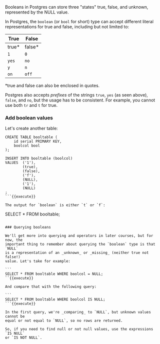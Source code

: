 Booleans in Postgres can store three "states" true, false, and unknown, 
represented by the NULL value.

In Postgres, the `boolean` (or `bool` for short) type can accept different 
literal representations for true and false, including but not limited to:

| True  | False  |
|---|---|
| true*  | false*  |
| `1`  | `0`  |
| `yes`  | `no`  |
|  `y` | `n`  |
| `on`  | `off`  |

*true and false can also be enclosed in quotes.

Postgres also accepts _prefixes_ of the strings `true`, `yes` (as seen above), 
`false`, and `no`, but the usage has to be consistent. For example, you 
cannot use both `tr` and `t` for true.

### Add boolean values

Let's create another table:

```
CREATE TABLE booltable (
    id serial PRIMARY KEY,
    boolcol bool
);

INSERT INTO booltable (boolcol)
VALUES  ('1'),
        (true),
        (false),
        ('f'),
        (NULL),
        ('1'),
        (NULL)
;
```{{execute}}

The output for `boolean` is either `t` or `f`:

```
SELECT * FROM booltable;
````{{execute}}

### Querying booleans

We'll get more into querying and operators in later courses, but for now, the 
important thing to remember about querying the `boolean` type is that `NULL` 
is a representation of an _unknown_ or _missing_ (neither true not false!) 
value. Let's take for example:

```
SELECT * FROM booltable WHERE boolcol = NULL;
``{{execute}}

And compare that with the following query:

```
SELECT * FROM booltable WHERE boolcol IS NULL;
```{{execute}}

In the first query, we're _comparing_ to `NULL`, but unknown values cannot be 
equal or not equal to `NULL`, so no rows are returned.

So, if you need to find null or not null values, use the expressions `IS NULL` 
or `IS NOT NULL`.
